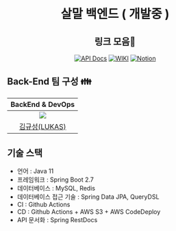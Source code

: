 <div align=center>

<h1> 살말 백엔드 ( 개발중 ) </h1>

## 링크 모음📌 

[![API Docs](http://img.shields.io/badge/-API%20Docs-important?style=flat&logo=dev.to&logoColor=white&link=http://3.38.192.126/docs/)](http://3.38.192.126/docs/)
[![WIKI](http://img.shields.io/badge/-GitHub%20WiKi-395FC1?style=flat&logo=GitHub&logoColor=white&link=https://github.com/Sal-Mal/salmal-be/wiki)](https://github.com/Sal-Mal/salmal-be/wiki)
[![Notion](http://img.shields.io/badge/-Notion-81B441?style=flat&logo=Pinboard&logoColor=white&link=https://honorable-overcoat-a54.notion.site/0e119f2539aa482e8b6aa1cdeb77c57e?pvs=4)](https://honorable-overcoat-a54.notion.site/0e119f2539aa482e8b6aa1cdeb77c57e?pvs=4)

</div>


## Back-End 팀 구성 👪

|               BackEnd & DevOps               | 
|:--------------------------------------------:|
| ![](https://github.com/pia2011.png?size=200) |
|   [김규성(LUKAS)](https://github.com/pia2011)   | 



## 기술 스택

- 언어 : Java 11
- 프레임워크 : Spring Boot 2.7
- 데이터베이스 : MySQL, Redis
- 데이터베이스 접근 기술 : Spring Data JPA, QueryDSL
- CI : Github Actions
- CD : Github Actions + AWS S3 + AWS CodeDeploy
- API 문서화 : Spring RestDocs